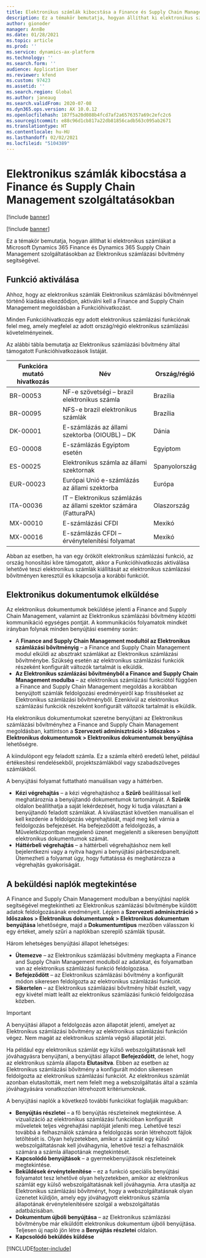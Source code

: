 ```yaml
---
title: Elektronikus számlák kibocstása a Finance és Supply Chain Management szolgáltatásokban
description: Ez a témakör bemutatja, hogyan állíthat ki elektronikus számlákat a Microsoft Dynamics 365 Finance és Dynamics 365 Supply Chain Management szolgáltatásokban az Elektronikus számlázási bővítmény segítségével.
author: gionoder
manager: AnnBe
ms.date: 01/28/2021
ms.topic: article
ms.prod: ''
ms.service: dynamics-ax-platform
ms.technology: ''
ms.search.form: ''
audience: Application User
ms.reviewer: kfend
ms.custom: 97423
ms.assetid: ''
ms.search.region: Global
ms.author: janeaug
ms.search.validFrom: 2020-07-08
ms.dyn365.ops.version: AX 10.0.12
ms.openlocfilehash: 187f5a20d088b4fcd7af2a6576357a69c2efc2c6
ms.sourcegitcommit: e88c96d1cb817a22db81856cadb563c095ab2671
ms.translationtype: HT
ms.contentlocale: hu-HU
ms.lasthandoff: 02/02/2021
ms.locfileid: "5104389"
---
```

# <a name="issue-electronic-invoices-in-finance-and-supply-chain-management"></a>Elektronikus számlák kibocstása a Finance és Supply Chain Management szolgáltatásokban

[!include [banner](../includes/banner.md)]

[!include [banner](../includes/preview-banner.md)]

Ez a témakör bemutatja, hogyan állíthat ki elektronikus számlákat a Microsoft Dynamics 365 Finance és Dynamics 365 Supply Chain Management szolgáltatásokban az Elektronikus számlázási bővítmény segítségével.


## <a name="feature-activation"></a>Funkció aktiválása

Ahhoz, hogy az elektronikus számlák Elektronikus számlázási bővítménnyel történő kiadása elkezdődjon, aktiválni kell a Finance and Supply Chain Management megoldásban a Funkcióhivatkozást.

Minden Funkcióhivatkozás egy adott elektronikus számlázási funkciónak felel meg, amely megfelel az adott ország/régió elektronikus számlázási követelményeinek.

Az alábbi tábla bemutatja az Elektronikus számlázási bővítmény által támogatott Funkcióhivatkozások listáját.

| Funkcióra mutató hivatkozás | Név                                              | Ország/régió |
|-------------------|---------------------------------------------------|----------------|
| BR-00053          | NF-e szövetségi – brazil elektronikus számla       | Brazília         |
| BR-00095          | NFS-e brazil elektronikus számlák               | Brazília         |
| DK-00001          | E-számlázás az állami szektorba (OIOUBL) – DK    | Dánia        |
| EG-00008          | E-számlázás Egyiptom esetén                             | Egyiptom          |
| ES-00025          | Elektronikus számla az állami szektornak           | Spanyolország          |
| EUR-00023         | Európai Unió e-számlázás az állami szektorba       | Európa         |
| ITA-00036         | IT – Elektronikus számlázás az állami szektor számára (FatturaPA) | Olaszország          |
| MX-00010          | E-számlázási CFDI                                  | Mexikó         |
| MX-00016          | E-számlázás CFDI – érvénytelenítési folyamat           | Mexikó         |

Abban az esetben, ha van egy örökölt elektronikus számlázási funkció, az ország honosítási köre támogatott, akkor a Funkcióhivatkozás aktiválása lehetővé teszi elektronikus számlák kiállítását az elektronikus számlázási bővítményen keresztül és kikapcsolja a korábbi funkciót.

## <a name="submit-electronic-documents"></a>Elektronikus dokumentumok elküldése

Az elektronikus dokumentumok beküldése jelenti a Finance and Supply Chain Management, valamint az Elektronikus számlázási bővítmény közötti kommunikáció egységes pontját. A kommunikációs folyamatok mindkét irányban folynak minden benyújtási esemény során:

- A **Finance and Supply Chain Management modultól az Elektronikus számlázási bővítményig** – a Finance and Supply Chain Management modul elküldi az absztrakt számlákat az Elektronikus számlázási bővítménybe. Szükség esetén az elektronikus számlázási funkciók részeként konfigurált változók tartalmát is elküldik.
- **Az Elektronikus számlázási bővítményből a Finance and Supply Chain Management modulba** – az elektronikus számlázási funkciótól függően a Finance and Supply Chain Management megoldás a korábban benyújtott számlák feldolgozási eredményeiről kap frissítéseket az Elektronikus számlázási bővítményből. Ezenkívül az elektronikus számlázási funkciók részeként konfigurált változók tartalmát is elküldik.

Ha elektronikus dokumentumokat szeretne benyújtani az Elektronikus számlázási bővítményhez a Finance and Supply Chain Management megoldásban, kattintson a **Szervezeti adminisztráció &gt; Időszakos &gt; Elektronikus dokumentumok &gt; Elektronikus dokumentumok benyújtása** lehetőségre.

A kiindulópont egy feladott számla. Ez a számla eltérő eredetű lehet, például értékesítési rendelésekből, projektszámlákból vagy szabadszöveges számlákból.

A benyújtási folyamat futtatható manuálisan vagy a háttérben.

- **Kézi végrehajtás** – a kézi végrehajtáshoz a **Szűrő** beállítással kell meghatároznia a benyújtandó dokumentumok tartományát. A **Szűrők** oldalon beállíthatja a saját lekérdezését, hogy ki tudja választani a benyújtandó feladott számlákat. A kiválasztást követően manuálisan el kell kezdenie a feldolgozás végrehajtását, majd meg kell várnia a feldolgozás befejezését. Ha befejeződött a feldolgozás, a Műveletközpontban megjelenő üzenet megjeleníti a sikeresen benyújtott elektronikus dokumentumok számát.
- **Háttérbeli végrehajtás** – a háttérbeli végrehajtáshoz nem kell bejelentkezni vagy a nyitva hagyni a benyújtási párbeszédpanelt. Ütemezheti a folyamat úgy, hogy futtatássa és meghatározza a végrehajtás gyakoriságát.

## <a name="view-the-submission-logs"></a>A beküldési naplók megtekintése

A Finance and Supply Chain Management modulban a benyújtási naplók segítségével megtekintheti az Elektronikus számlázási bővítménybe küldött adatok feldolgozásának eredményeit. Lépjen a **Szervezeti adminisztráció &gt; Időszakos &gt; Elektronikus dokumentumok &gt; Elektronikus dokumentum benyújtása** lehetőségre, majd a **Dokumentumtípus** mezőben válasszon ki egy értéket, amely szűri a naplókban szereplő számlák típusát.

Három lehetséges benyújtási állapot lehetséges:

- **Ütemezve** – az Elektronikus számlázási bővítmény megkapta a Finance and Supply Chain Management modulból az adatokat, és folyamatban van az elektronikus számlázási funkció feldolgozása.
- **Befejeződött** – az Elektronikus számlázási bővítmény a konfigurált módon sikeresen feldolgozta az elektronikus számlázási funkciót.
- **Sikertelen** – az Elektronikus számlázási bővítmény hibát észlelt, vagy egy kivétel miatt leállt az elektronikus számlázási funkció feldolgozása közben.

> [!IMPORTANT]
> A benyújtási állapot a feldolgozás azon állapotát jelenti, amelyet az Elektronikus számlázási bővítmény az elektronikus számlázási funkción végez. Nem magát az elektronikus számla végső állapotát jelzi.
>
> Ha például egy elektronikus számlát egy külső webszolgáltatásnak kell jóváhagyásra benyújtani, a benyújtási állapot **Befejeződött**, de lehet, hogy az elektronikus számla állapota **Elutasítva**. Ebben az esetben az Elektronikus számlázási bővítmény a konfigurált módon sikeresen feldolgozta az elektronikus számlázási funkciót. Az elektronikus számlát azonban elutasították, mert nem felelt meg a webszolgáltatás által a számla jóváhagyására vonatkozóan létrehozott kritériumoknak.

A benyújtási naplók a következő további funkciókat foglalják magukban:

- **Benyújtás részletei** – a fő benyújtás részleteinek megtekintése. A vizualizáció az elektronikus számlázási funkcióban konfigurált műveletek teljes végrehajtási naplóját jeleníti meg. Lehetővé teszi továbbá a felhasználók számára a feldolgozás során létrehozott fájlok letöltését is. Olyan helyzetekben, amikor a számlát egy külső webszolgáltatásnak kell jóváhagynia, lehetővé teszi a felhasználók számára a számla állapotának megtekintését.
- **Kapcsolódó benyújtások** – a gyermekbenyújtások részleteinek megtekintése.
- **Beküldések érvénytelenítése** – ez a funkció speciális benyújtási folyamatot tesz lehetővé olyan helyzetekben, amikor az elektronikus számlát egy külső webszolgáltatásnak kell jóváhagynia. Arra utasítja az Elektronikus számlázási bővítményt, hogy a webszolgáltatásnak olyan üzenetet küldjön, amely egy jóváhagyott elektronikus számla állapotának érvénytelenítésére szolgál a webszolgáltatás adatbázisában.
- **Dokumentum újbóli benyújtása** – az Elektronikus számlázási bővítménybe már elküldött elektronikus dokumentum újbóli benyújtása. Teljesen új napló jön létre a **Benyújtás részletei** oldalon.
- **Kapcsolódó beküldés küldése**


[!INCLUDE[footer-include](../../includes/footer-banner.md)]